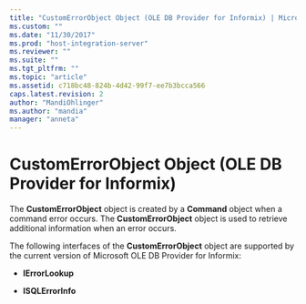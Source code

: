 ```yaml
---
title: "CustomErrorObject Object (OLE DB Provider for Informix) | Microsoft Docs"
ms.custom: ""
ms.date: "11/30/2017"
ms.prod: "host-integration-server"
ms.reviewer: ""
ms.suite: ""
ms.tgt_pltfrm: ""
ms.topic: "article"
ms.assetid: c718bc48-824b-4d42-99f7-ee7b3bcca566
caps.latest.revision: 2
author: "MandiOhlinger"
ms.author: "mandia"
manager: "anneta"
---
```

# CustomErrorObject Object (OLE DB Provider for Informix)
The **CustomErrorObject** object is created by a **Command** object when a command error occurs. The **CustomErrorObject** object is used to retrieve additional information when an error occurs.  
  
 The following interfaces of the **CustomErrorObject** object are supported by the current version of Microsoft OLE DB Provider for Informix:  
  
-   **IErrorLookup**  
  
-   **ISQLErrorInfo**